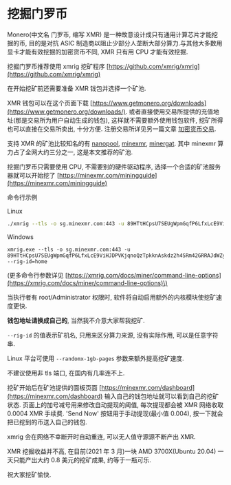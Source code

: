 # 挖掘门罗币

Monero\(中文名 门罗币, 缩写 XMR\) 是一种故意设计成只有通用计算芯片才能挖掘的币, 目的是对抗 ASIC 制造商以阻止少部分人垄断大部分算力.与其他大多数用显卡才能有效挖掘的加密货币不同, XMR 只有用 CPU 才能有效挖掘.

挖掘门罗币推荐使用 xmrig 挖矿程序 [https://github.com/xmrig/xmrig](https://github.com/xmrig/xmrig)

在开始挖矿前还需要准备 XMR 钱包并选择一个矿池.

XMR 钱包可以在这个页面下载 [https://www.getmonero.org/downloads](https://www.getmonero.org/downloads/). 或者直接使用交易所提供的充值地址\(那是交易所为用户自动生成的钱包\), 这样就不需要额外使用钱包软件, 挖矿所得也可以直接在交易所卖出, 十分方便. 注册交易所详见另一篇文章 [加密货币交易](jia-mi-huo-bi-jiao-yi.md).

支持 XMR 的矿池比较知名的有 [nanopool](https://xmr.nanopool.org), [minexmr](https://minexmr.com), [minergat](https://minergate.com). 其中 minexmr 算力占了全网大约三分之一, 这是本文推荐的矿池.

挖掘门罗币只需要使用 CPU, 不需要别的硬件驱动程序, 选择一个合适的矿池服务器就可以开始挖了 [https://minexmr.com/miningguide](https://minexmr.com/miningguide)

命令行示例

Linux

```bash
./xmrig --tls -o sg.minexmr.com:443 -u 89HTtHCpsU7SEUgWpmGqfP6LfxLcE9ViHJDPVKjqnoQzTpkknAskdz2h4SRm42GRRAJdWZyUSS6W5LCxUCwqq3ys1EhRr3R --rig-id=home --randomx-1gb-pages
```

Windows

```text
xmrig.exe --tls -o sg.minexmr.com:443 -u 89HTtHCpsU7SEUgWpmGqfP6LfxLcE9ViHJDPVKjqnoQzTpkknAskdz2h4SRm42GRRAJdWZyUSS6W5LCxUCwqq3ys1EhRr3R --rig-id=home
```

\(更多命令行参数详见 [https://xmrig.com/docs/miner/command-line-options](https://xmrig.com/docs/miner/command-line-options)\)

当执行者有 root/Administrator 权限时, 软件将自动启用额外的内核模块使挖矿速度更快.

**钱包地址请换成自己的**, 当然我不介意大家帮我挖矿.

`--rig-id` 的值表示矿机名, 只用来区分算力来源, 没有实际作用, 可以是任意字符串.

Linux 平台可使用 `--randomx-1gb-pages` 参数来额外提高挖矿速度.

不建议使用非 tls 端口, 在国内有几率连不上.

挖矿开始后在矿池提供的面板页面 [https://minexmr.com/dashboard](https://minexmr.com/dashboard) 输入自己的钱包地址就可以看到自己的挖矿状态. 页面上的加号减号用来修改自动提现的阈值, 每次提现都会被 XMR 网络收取 0.0004 XMR 手续费. 'Send Now' 按钮用于手动提现\(最小值 0.004\), 按一下就会把已挖到的币送入自己的钱包.

xmrig 会在网络不幸断开时自动重连, 可以无人值守源源不断产出 XMR.

XMR 挖掘收益并不高, 在目前\(2021 年 3 月\)一块 AMD 3700X\(Ubuntu 20.04\) 一天只能产出大约 0.8 美元的挖矿成果, 约等于一瓶可乐.

祝大家挖矿愉快.

